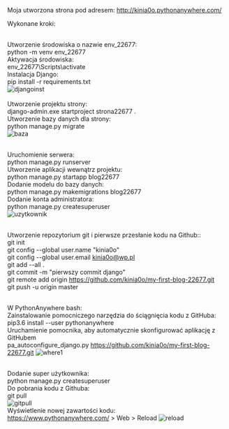Moja utworzona strona pod adresem:
http://kinia0o.pythonanywhere.com/

Wykonane kroki:

<br />Utworzenie środowiska o nazwie env_22677:
<br />python -m venv env_22677 
<br />Aktywacja środowiska:
<br />env_22677\Scripts\activate 
<br />Instalacja Django:
<br />pip install -r requirements.txt <br />
![djangoinst](https://github.com/kinia0o/my-first-blog-22677/assets/23746874/fce05d59-144f-4fec-ba70-06e8fac76c03) <br />
<br />Utworzenie projektu strony:
<br />django-admin.exe startproject strona22677 .
<br />Utworzenie bazy danych dla strony:
<br />python manage.py migrate<br />
![baza](https://github.com/kinia0o/my-first-blog-22677/assets/23746874/24e11cc9-a803-47eb-ab2b-0e8a2bf769b0)

<br />Uruchomienie serwera:
<br />python manage.py runserver
<br />Utworzenie aplikacji wewnątrz projektu:
<br />python manage.py startapp blog22677
<br />Dodanie modelu do bazy danych:
<br />python manage.py makemigrations blog22677
<br />Dodanie konta administratora:
<br />python manage.py createsuperuser<br />
![uzytkownik](https://github.com/kinia0o/my-first-blog-22677/assets/23746874/1f8a3a1c-e8b3-40c2-965c-fdef53f8a4c6)

<br />Utworzenie repozytorium git i pierwsze przesłanie kodu na Github::
<br />git init
<br />git config --global user.name "kinia0o"
<br />git config --global user.email kinia0o@wp.pl
<br />git add --all .
<br />git commit -m "pierwszy commit django"
<br />git remote add origin https://github.com/kinia0o/my-first-blog-22677.git
<br />git push -u origin master

<br />W PythonAnywhere bash:
<br />Zainstalowanie pomocniczego narzędzia do ściągnięcia kodu z GitHuba:
<br />pip3.6 install --user pythonanywhere
<br />Uruchamienie pomocnika, aby automatycznie skonfigurować aplikację z GitHubem
<br />pa_autoconfigure_django.py https://github.com/kinia0o/my-first-blog-22677.git
![where1](https://github.com/kinia0o/my-first-blog-22677/assets/23746874/639af999-d835-4762-afce-0be6bc0d1470)

<br />Dodanie super użytkownika:
<br />python manage.py createsuperuser
<br />Do pobrania kodu z Githuba:
<br />git pull <br />
![gitpull](https://github.com/kinia0o/my-first-blog-22677/assets/23746874/e3fbcc93-31cd-4633-aee6-7f08a5b88d6f)
<br />Wyświetlenie nowej zawartości kodu:
<br />https://www.pythonanywhere.com/ > Web > Reload
![reload](https://github.com/kinia0o/my-first-blog-22677/assets/23746874/00e45c9d-6568-41af-b986-4b4001694b36)




